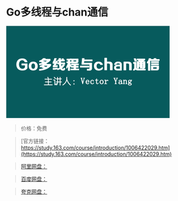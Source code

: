 # Go多线程与chan通信

![img](../../../assets/study163/free/a9801a49743b4936b78ea8ab24e4c640.png)

> 价格：免费

> [官方链接：https://study.163.com/course/introduction/1006422029.htm](https://study.163.com/course/introduction/1006422029.htm)

> [阿里网盘：]()

> [百度网盘：]()

> [夸克网盘：]()
